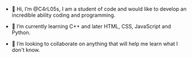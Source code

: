- 👋 Hi, I’m @C4rL05s, I am a student of code and would like to develop an incredible ability coding and programming. 

- 🌱 I’m currently learning C++ and later HTML, CSS, JavaScript and Python. 
- 💞️ I’m looking to collaborate on anything that will help me learn what I don't know. 


<!---
C4rL05s/C4rL05s is a ✨ special ✨ repository because its `README.md` (this file) appears on your GitHub profile.
You can click the Preview link to take a look at your changes.
--->
